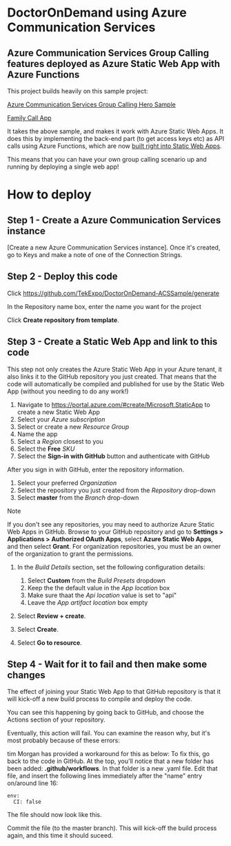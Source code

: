 # DoctorOnDemand using Azure Communication Services

## Azure Communication Services Group Calling features deployed as Azure Static Web App with Azure Functions

This project builds heavily on this sample project:

[Azure Communication Services Group Calling Hero Sample](https://github.com/Azure-Samples/communication-services-web-calling-hero)

[Family Call App](https://github.com/tomorgan/FamilyCall-ACSSampleAsAzStaticApp)

It takes the above sample, and makes it work with Azure Static Web Apps. It does this by implementing the back-end part (to get access keys etc) as API calls using Azure Functions, which are now [built right into Static Web Apps](https://docs.microsoft.com/en-us/azure/static-web-apps/add-api).

This means that you can have your own group calling scenario up and running by deploying a single web app!

# How to deploy

## Step 1 - Create a Azure Communication Services instance

[Create a new Azure Communication Services instance]. Once it's created, go to Keys and make a note of one of the Connection Strings.

## Step 2 - Deploy this code

Click https://github.com/TekExpo/DoctorOnDemand-ACSSample/generate

In the Repository name box, enter the name you want for the project

Click __Create repository from template__.

## Step 3 - Create a Static Web App and link to this code

This step not only creates the Azure Static Web App in your Azure tenant, it also links it to the GitHub repository you just created. That means that the code will automatically be compiled and published for use by the Static Web App (without you needing to do any work!)

1. Navigate to https://portal.azure.com/#create/Microsoft.StaticApp to create a new Static Web App
1. Select your _Azure subscription_
1. Select or create a new _Resource Group_
1. Name the app       
1. Select a _Region_ closest to you
1. Select the **Free** _SKU_
1. Select the **Sign-in with GitHub** button and authenticate with GitHub

After you sign in with GitHub, enter the repository information.

1. Select your preferred _Organization_
1. Select the repository you just created from the _Repository_ drop-down
1. Select **master** from the _Branch_ drop-down

> [!NOTE]
> If you don't see any repositories, you may need to authorize Azure Static Web Apps in GitHub. Browse to your GitHub repository and go to **Settings > Applications > Authorized OAuth Apps**, select **Azure Static Web Apps**, and then select **Grant**. For organization repositories, you must be an owner of the organization to grant the permissions.

1. In the _Build Details_ section, set the following configuration details:

    1. Select **Custom** from the _Build Presets_ dropdown
    1. Keep the the default value in the _App location_ box
    1. Make sure thaat the _Api location_ value is set to "api"
    1. Leave the _App artifact location_ box empty


1. Select **Review + create**.

1. Select **Create**.

1. Select **Go to resource**.

## Step 4 - Wait for it to fail and then make some changes

The effect of joining your Static Web App to that GitHub repository is that it will kick-off a new build process to compile and deploy the code.

You can see this happening by going back to GitHub, and choose the Actions section of your repository.


Eventually, this action will fail. You can examine the reason why, but it's most probably because of these errors:

tim Morgan has provided a workaround for this as below:
To fix this, go back to the code in GitHub. At the top, you'll notice that a new folder has been added: __.github/workflows__. In that folder is a new .yaml file. Edit that file, and insert the following lines immediately after the "name" entry on/around line 16:

````
env:
  CI: false
````

The file should now look like this.


Commit the file (to the master branch). This will kick-off the build process again, and this time it should suceed.
